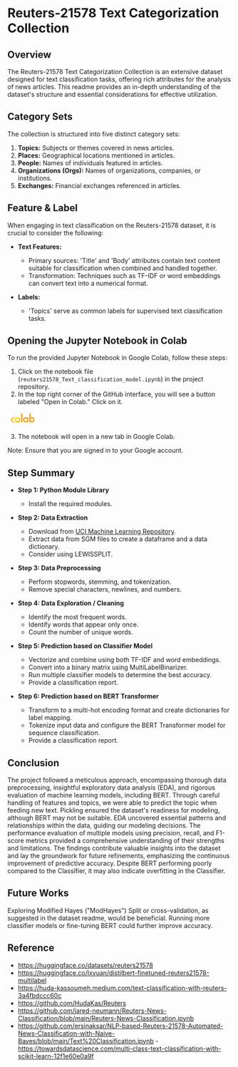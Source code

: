 # Reuters-21578 Text Categorization Collection

## Overview
The Reuters-21578 Text Categorization Collection is an extensive dataset designed for text classification tasks, offering rich attributes for the analysis of news articles. This readme provides an in-depth understanding of the dataset's structure and essential considerations for effective utilization.

## Category Sets
The collection is structured into five distinct category sets:
1. **Topics:** Subjects or themes covered in news articles.
2. **Places:** Geographical locations mentioned in articles.
3. **People:** Names of individuals featured in articles.
4. **Organizations (Orgs):** Names of organizations, companies, or institutions.
5. **Exchanges:** Financial exchanges referenced in articles.

## Feature & Label 
When engaging in text classification on the Reuters-21578 dataset, it is crucial to consider the following:

- **Text Features:**
  - Primary sources: 'Title' and 'Body' attributes contain text content suitable for classification when combined and handled together.
  - Transformation: Techniques such as TF-IDF or word embeddings can convert text into a numerical format.

- **Labels:**
  - 'Topics' serve as common labels for supervised text classification tasks.

## Opening the Jupyter Notebook in Colab

To run the provided Jupyter Notebook in Google Colab, follow these steps:

1. Click on the notebook file (`reuters21578_Text_classification_model.ipynb`) in the project repository.
2. In the top right corner of the GitHub interface, you will see a button labeled "Open in Colab." Click on it.

![Open in Colab](open_in_colab_screenshot.png)

3. The notebook will open in a new tab in Google Colab.

Note: Ensure that you are signed in to your Google account.

## Step Summary 
- **Step 1: Python Module Library**
  - Install the required modules.

- **Step 2: Data Extraction**
  - Download from [UCI Machine Learning Repository](https://archive.ics.uci.edu/dataset/137/reuters+21578+text+categorization+collection).
  - Extract data from SGM files to create a dataframe and a data dictionary.
  - Consider using LEWISSPLIT.

- **Step 3: Data Preprocessing**
  - Perform stopwords, stemming, and tokenization.
  - Remove special characters, newlines, and numbers.

- **Step 4: Data Exploration / Cleaning**
  - Identify the most frequent words.
  - Identify words that appear only once.
  - Count the number of unique words.

- **Step 5: Prediction based on Classifier Model**
  - Vectorize and combine using both TF-IDF and word embeddings.
  - Convert into a binary matrix using MultiLabelBinarizer.
  - Run multiple classifier models to determine the best accuracy.
  - Provide a classification report.

- **Step 6: Prediction based on BERT Transformer**
  - Transform to a multi-hot encoding format and create dictionaries for label mapping.
  - Tokenize input data and configure the BERT Transformer model for sequence classification.
  - Provide a classification report.

## Conclusion
The project followed a meticulous approach, encompassing thorough data preprocessing, insightful exploratory data analysis (EDA), and rigorous evaluation of machine learning models, including BERT. Through careful handling of features and topics, we were able to predict the topic when feeding new text. Pickling ensured the dataset's readiness for modeling, although BERT may not be suitable. EDA uncovered essential patterns and relationships within the data, guiding our modeling decisions. The performance evaluation of multiple models using precision, recall, and F1-score metrics provided a comprehensive understanding of their strengths and limitations. The findings contribute valuable insights into the dataset and lay the groundwork for future refinements, emphasizing the continuous improvement of predictive accuracy. Despite BERT performing poorly compared to the Classifier, it may also indicate overfitting in the Classifier.

## Future Works
Exploring Modified Hayes ("ModHayes") Split or cross-validation, as suggested in the dataset readme, would be beneficial. Running more classifier models or fine-tuning BERT could further improve accuracy.

## Reference
- https://huggingface.co/datasets/reuters21578
- https://huggingface.co/lxyuan/distilbert-finetuned-reuters21578-multilabel
- https://huda-kassoumeh.medium.com/text-classification-with-reuters-3a4fbdccc60c
- https://github.com/HudaKas/Reuters
- https://github.com/jared-neumann/Reuters-News-Classification/blob/main/Reuters-News-Classification.ipynb
- https://github.com/ersinaksar/NLP-based-Reuters-21578-Automated-News-Classification-with-Naive-Bayes/blob/main/Text%20Classification.ipynb
-https://towardsdatascience.com/multi-class-text-classification-with-scikit-learn-12f1e60e0a9f

